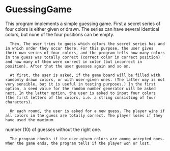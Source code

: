 # GuessingGame
 This program implements a simple guessing game. 
      First a secret series of four colors is either given or drawn. The series can have several identical colors, but none of the four positions can be empty.
      
      Then, The user tries to guess which colors the secret series has and in which order they occur there. For this purpose, the user gives their own series of four colors, and the program tells how many colors in the guess was totally correct (correct color in correct position) and how many of them were correct in color (but incorrect in position). After that the user guesses again and so on.
      
      At first, the user is asked, if the game board will be filled with randomly drawn colors, or with user-given ones. (The latter way is not very sensible, but it is useful in testing purposes.) In the first option, a seed value for the random number generator will be asked next. In the latter option, the user is asked to input four colors (the first letters of the colors, i.e. a string consisting of four characters).
      
      On each round, the user is asked for a new guess. The player wins if all colors in the guess are totally correct. The player loses if they have used the maximum
 number (10) of guesses without the right one.
 
      The program checks if the user-given colors are among accepted ones. When the game ends, the program tells if the player won or lost.

